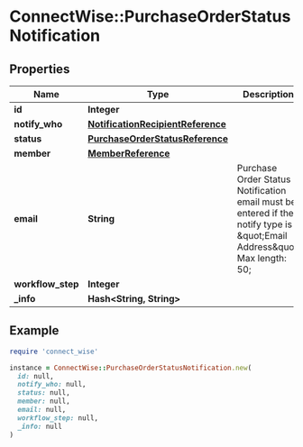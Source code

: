 # ConnectWise::PurchaseOrderStatusNotification

## Properties

| Name | Type | Description | Notes |
| ---- | ---- | ----------- | ----- |
| **id** | **Integer** |  | [optional] |
| **notify_who** | [**NotificationRecipientReference**](NotificationRecipientReference.md) |  | [optional] |
| **status** | [**PurchaseOrderStatusReference**](PurchaseOrderStatusReference.md) |  | [optional] |
| **member** | [**MemberReference**](MemberReference.md) |  | [optional] |
| **email** | **String** | Purchase Order Status Notification email must be entered if the notify type is \&quot;Email Address\&quot; Max length: 50; | [optional] |
| **workflow_step** | **Integer** |  | [optional] |
| **_info** | **Hash&lt;String, String&gt;** |  | [optional] |

## Example

```ruby
require 'connect_wise'

instance = ConnectWise::PurchaseOrderStatusNotification.new(
  id: null,
  notify_who: null,
  status: null,
  member: null,
  email: null,
  workflow_step: null,
  _info: null
)
```

